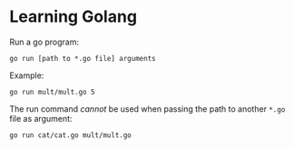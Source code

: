 # Learning Golang #

Run a go program:

    go run [path to *.go file] arguments

Example:

    go run mult/mult.go 5

The run command *cannot* be used when passing the path to another ``*.go`` file as argument:

    go run cat/cat.go mult/mult.go
